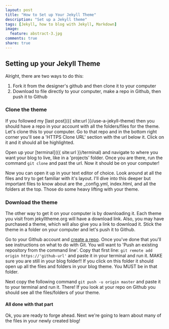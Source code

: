 ```yaml
---
layout: post
title: "How to Set up Your Jekyll Theme"
description: "Set up a Jekyll theme"
tags: [Jekyll, how to blog with Jekyll, Markdown]
image:
  feature: abstract-3.jpg
comments: true
share: true
---
```


## Setting up your Jekyll Theme
Alright, there are two ways to do this:

1. Fork it from the designer's github and then clone it to your computer
2. Download to file directly to your computer, make a repo in Github, then push it to Github

### Clone the theme

If you followed my [last post]({{ site:url }}/use-a-jekyll-theme) then you should have a repo in your account with all the folders/files for the theme. Let's clone this to your computer. Go to that repo and in the bottom right corner you'll see a 'HTTPS Clone URL' section with the url below it. Click on it and it should all be highlighted. 

Open up your [terminal]({{ site:url }}/terminal) and navigate to where you want your blog to live, like in a 'projects' folder. Once you are there, run the command `git clone` and past the url. Now it should be on your computer!

Now you can open it up in your text editor of choice. Look around at all the files and try to get familiar with it's layout. I'll dive into this deeper but important files to know about are the _config.yml, index.html, and all the folders at the top. Those do some heavy lifting with your theme.

### Download the theme
 
The other way to get it on your computer is by downloading it. Each theme you visit from jekylltheme.org will have a download link. Also, you may have purchased a theme, which will also give you a link to download it. Stick the theme in a folder on your computer and let's push it to Github.

Go to your Github account and [create a repo](https://help.github.com/articles/create-a-repo). Once you've done that you'll see instructions on what to do with Git. You will want to 'Push an existing repository from the command line'. Copy that first line: `git remote add origin https://'github-url'` and paste it in your terminal and run it. MAKE sure you are still in your blog folder!! If you click on this folder it should open up all the files and folders in your blog theme. You MUST be in that folder.

Next copy the following command `git push -u origin master` and paste it to your terminal and run it. There! If you look at your repo on Github you should see all the files/folders of your theme.

#### All done with that part
Ok, you are ready to forge ahead. Next we're going to learn about many of the files in your newly created blog!